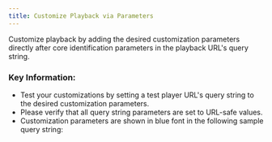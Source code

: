 ```yaml
---
title: Customize Playback via Parameters
---
```


Customize playback by adding the desired customization parameters directly after core identification parameters in the playback URL's query string.

### Key Information:

- Test your customizations by setting a test player URL's query string to the desired customization parameters.
- Please verify that all query string parameters are set to URL-safe values.
- Customization parameters are shown in blue font in the following sample query string:
